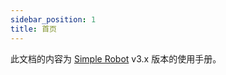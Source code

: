 ```yaml
---
sidebar_position: 1
title: 首页
---
```


此文档的内容为 [Simple Robot](https://github.com/ForteScarlet/simpler-robot) v3.x 版本的使用手册。



